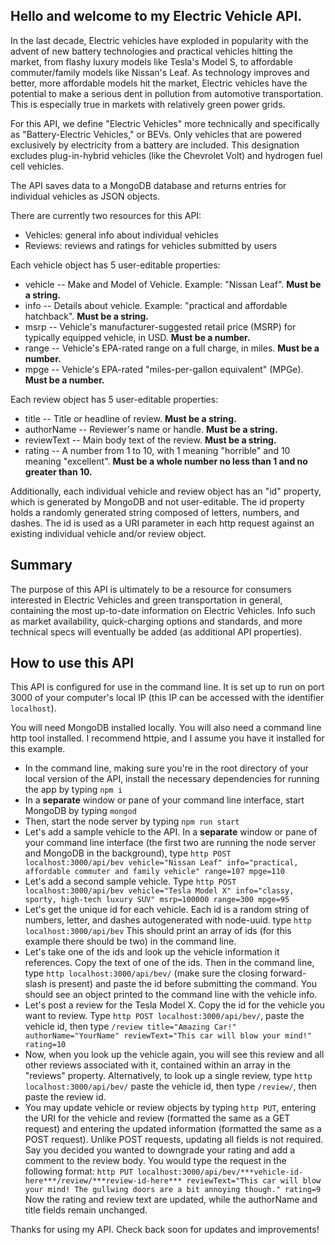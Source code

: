 ## Hello and welcome to my Electric Vehicle API.

In the last decade, Electric vehicles have exploded in popularity with the advent of new battery technologies and practical vehicles hitting the market, from flashy luxury models like Tesla's Model S, to affordable commuter/family models like Nissan's Leaf. As technology improves and better, more affordable models hit the market, Electric vehicles have the potential to make a serious dent in pollution from automotive transportation. This is especially true in markets with relatively green power grids.

For this API, we define "Electric Vehicles" more technically and specifically as "Battery-Electric Vehicles," or BEVs. Only vehicles that are powered exclusively by electricity from a battery are included. This designation excludes plug-in-hybrid vehicles (like the Chevrolet Volt) and hydrogen fuel cell vehicles.

The API saves data to a MongoDB database and returns entries for individual vehicles as JSON objects.

There are currently two resources for this API:
  * Vehicles: general info about individual vehicles
  * Reviews: reviews and ratings for vehicles submitted by users

Each vehicle object has 5 user-editable properties:
  * vehicle -- Make and Model of Vehicle. Example: "Nissan Leaf". **Must be a string.**
  * info -- Details about vehicle. Example: "practical and affordable hatchback". **Must be a string.**
  * msrp -- Vehicle's manufacturer-suggested retail price (MSRP) for typically equipped vehicle, in USD. **Must be a number.**
  * range -- Vehicle's EPA-rated range on a full charge, in miles. **Must be a number.**
  * mpge -- Vehicle's EPA-rated "miles-per-gallon equivalent" (MPGe). **Must be a number.**

Each review object has 5 user-editable properties:
  * title -- Title or headline of review. **Must be a string.**
  * authorName -- Reviewer's name or handle. **Must be a string.**
  * reviewText -- Main body text of the review. **Must be a string.**
  * rating -- A number from 1 to 10, with 1 meaning "horrible" and 10 meaning "excellent". **Must be a whole number no less than 1 and no greater than 10.**

Additionally, each individual vehicle and review object has an "id" property, which is generated by MongoDB and not user-editable. The id property holds a randomly generated string composed of letters, numbers, and dashes. The id is used as a URI parameter in each http request against an existing individual vehicle and/or review object.

## Summary

The purpose of this API is ultimately to be a resource for consumers interested in Electric Vehicles and green transportation in general, containing the most up-to-date information on Electric Vehicles. Info such as market availability, quick-charging options and standards, and more technical specs will eventually be added (as additional API properties).


## How to use this API

This API is configured for use in the command line. It is set up to run on port 3000 of your computer's local IP (this IP can be accessed with the identifier `localhost`).

You will need MongoDB installed locally. You will also need a command line http tool installed. I recommend httpie, and I assume you have it installed for this example.

  * In the command line, making sure you're in the root directory of your local version of the API, install the necessary dependencies for running the app by typing `npm i`
  * In a **separate** window or pane of your command line interface, start MongoDB by typing `mongod`
  * Then, start the node server by typing `npm run start`
  * Let's add a sample vehicle to the API. In a **separate** window or pane of your command line interface (the first two are running the node server and MongoDB in the background), type `http POST localhost:3000/api/bev vehicle="Nissan Leaf" info="practical, affordable commuter and family vehicle" range=107 mpge=110`
  * Let's add a second sample vehicle. Type `http POST localhost:3000/api/bev vehicle="Tesla Model X" info="classy, sporty, high-tech luxury SUV" msrp=100000 range=300 mpge=95`
  * Let's get the unique id for each vehicle. Each id is a random string of numbers, letter, and dashes autogenerated with node-uuid. type `http localhost:3000/api/bev` This should print an array of ids (for this example there should be two) in the command line.
  * Let's take one of the ids and look up the vehicle information it references. Copy the text of one of the ids. Then in the command line, type `http localhost:3000/api/bev/` (make sure the closing forward-slash is present) and paste the id before submitting the command. You should see an object printed to the command line with the vehicle info.
  * Let's post a review for the Tesla Model X. Copy the id for the vehicle you want to review. Type `http POST localhost:3000/api/bev/`, paste the vehicle id, then type `/review title="Amazing Car!" authorName="YourName" reviewText="This car will blow your mind!" rating=10`
  * Now, when you look up the vehicle again, you will see this review and all other reviews associated with it, contained within an array in the "reviews" property. Alternatively, to look up a single review, type `http localhost:3000/api/bev/` paste the vehicle id, then type `/review/`, then paste the review id.
  * You may update vehicle or review objects by typing `http PUT`, entering the URI for the vehicle and review (formatted the same as a GET request) and entering the updated information (formatted the same as a POST request). Unlike POST requests, updating all fields is not required. Say you decided you wanted to downgrade your rating and add a comment to the review body. You would type the request in the following format: `http PUT localhost:3000/api/bev/***vehicle-id-here***/review/***review-id-here*** reviewText="This car will blow your mind! The gullwing doors are a bit annoying though." rating=9` Now the rating and review text are updated, while the authorName and title fields remain unchanged.

  Thanks for using my API. Check back soon for updates and improvements!
